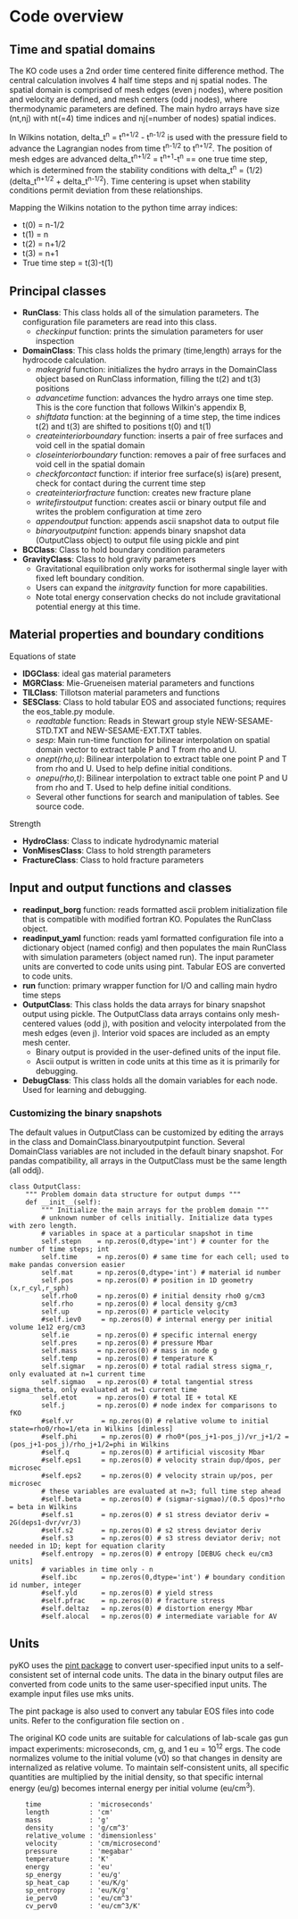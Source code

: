 # Code overview

## Time and spatial domains

The KO code uses a 2nd order time centered finite difference method. The central calculation involves 4 half time steps and nj spatial nodes. The spatial domain is comprised of mesh edges (even j nodes), where position and velocity are defined, and mesh centers (odd j nodes), where thermodynamic parameters are defined. The main hydro arrays have size (nt,nj) with nt(=4) time indices and nj(=number of nodes) spatial indices.

In Wilkins notation, delta_t<sup>n</sup> = t<sup>n+1/2</sup> - t<sup>n-1/2</sup> is used with the pressure field to advance the Lagrangian nodes from time t<sup>n-1/2</sup> to t<sup>n+1/2</sup>.
The position of mesh edges are advanced delta_t<sup>n+1/2</sup> = t<sup>n+1</sup>-t<sup>n</sup> == one true time step, which is determined from the stability conditions with delta_t<sup>n</sup> = (1/2)(delta_t<sup>n+1/2</sup> + delta_t<sup>n-1/2</sup>). Time centering is upset when stability conditions permit deviation from these relationships.

Mapping the Wilkins notation to the python time array indices:
* t(0) = n-1/2
* t(1) = n
* t(2) = n+1/2
* t(3) = n+1
* True time step = t(3)-t(1)

## Principal classes

* <b>RunClass</b>: This class holds all of the simulation parameters. The configuration file parameters are read into this class. 
    * <i>checkinput</i> function: prints the simulation parameters for user inspection
* <b>DomainClass</b>: This class holds the primary (time,length) arrays for the hydrocode calculation.
    * <i>makegrid</i> function: initializes the hydro arrays in the DomainClass object based on RunClass information, filling the t(2) and t(3) positions
    * <i>advancetime</i> function: advances the hydro arrays one time step. This is the core function that follows Wilkin's appendix B,
    * <i>shiftdata</i> function: at the beginning of a time step, the time indices t(2) and t(3) are shifted to positions t(0) and t(1)
    * <i>createinteriorboundary</i> function: inserts a pair of free surfaces and void cell in the spatial domain
    * <i>closeinteriorboundary</i> function: removes a pair of free surfaces and void cell in the spatial domain
    * <i>checkforcontact</i> function: if interior free surface(s) is(are) present, check for contact during the current time step
    * <i>createinteriorfracture</i> function: creates new fracture plane
    * <i>writefirstoutput</i> function: creates ascii or binary output file and writes the problem configuration at time zero
    * <i>appendoutput</i> function: appends ascii snapshot data to output file
    * <i>binaryoutputpint</i> function: appends binary snapshot data (OutputClass object) to output file using pickle and pint
* <b>BCClass</b>: Class to hold boundary condition parameters
* <b>GravityClass</b>: Class to hold gravity parameters
    * Gravitational equilibration only works for isothermal single layer with fixed left boundary condition.
    * Users can expand the <i>initgravity</i> function for more capabilities.
    * Note total energy conservation checks do not include gravitational potential energy at this time.

## Material properties and boundary conditions

Equations of state
* <b>IDGClass</b>: ideal gas material parameters
* <b>MGRClass</b>: Mie-Grueneisen material parameters and functions
* <b>TILClass</b>: Tillotson material parameters and functions
* <b>SESClass</b>: Class to hold tabular EOS and associated functions; requires the eos_table.py module.
    * <i>readtable</i> function: Reads in Stewart group style NEW-SESAME-STD.TXT and NEW-SESAME-EXT.TXT tables.
    * <i>sesp</i>: Main run-time function for bilinear interpolation on spatial domain vector to extract table P and T from rho and U.
    * <i>onept(rho,u)</i>: Bilinear interpolation to extract table one point P and T from rho and U. Used to help define initial conditions.
    * <i>onepu(rho,t)</i>: Bilinear interpolation to extract table one point P and U from rho and T. Used to help define initial conditions.
    * Several other functions for search and manipulation of tables. See source code.

Strength
* <b>HydroClass</b>: Class to indicate hydrodynamic material
* <b>VonMisesClass</b>: Class to hold strength parameters
* <b>FractureClass</b>: Class to hold fracture parameters

## Input and output functions and classes
* <b>readinput_borg</b> function: reads formatted ascii problem initialization file that is compatible with modified fortran KO. Populates the RunClass object.
* <b>readinput_yaml</b> function: reads yaml formatted configuration file into a dictionary object (named config) and then populates the main RunClass with simulation parameters (object named run). The input parameter units are converted to code units using pint. Tabular EOS are converted to code units. 
* <b>run</b> function: primary wrapper function for I/O and calling main hydro time steps
* <b>OutputClass</b>: This class holds the data arrays for binary snapshot output using pickle. The OutputClass data arrays contains only mesh-centered values (odd j), with position and velocity interpolated from the mesh edges (even j). Interior void spaces are included as an empty mesh center. 
    * Binary output is provided in the user-defined units of the input file.
    * Ascii output is written in code units at this time as it is primarily for debugging.
* <b>DebugClass</b>: This class holds all the domain variables for each node. Used for learning and debugging.

### Customizing the binary snapshots
The default values in OutputClass can be customized by editing the arrays in the class and DomainClass.binaryoutputpint function. Several DomainClass variables are not included in the default binary snapshot. For pandas compatibility, all arrays in the OutputClass must be the same length (all oddj).

```
class OutputClass:
    """ Problem domain data structure for output dumps """
    def __init__(self):
        """ Initialize the main arrays for the problem domain """
        # unknown number of cells initially. Initialize data types with zero length.
        # variables in space at a particular snapshot in time
        self.stepn    = np.zeros(0,dtype='int') # counter for the number of time steps; int
        self.time     = np.zeros(0) # same time for each cell; used to make pandas conversion easier
        self.mat      = np.zeros(0,dtype='int') # material id number
        self.pos      = np.zeros(0) # position in 1D geometry (x,r_cyl,r_sph)
        self.rho0     = np.zeros(0) # initial density rho0 g/cm3
        self.rho      = np.zeros(0) # local density g/cm3
        self.up       = np.zeros(0) # particle velocity
        #self.iev0     = np.zeros(0) # internal energy per initial volume 1e12 erg/cm3
        self.ie       = np.zeros(0) # specific internal energy 
        self.pres     = np.zeros(0) # pressure Mbar
        self.mass     = np.zeros(0) # mass in node g
        self.temp     = np.zeros(0) # temperature K
        self.sigmar   = np.zeros(0) # total radial stress sigma_r, only evaluated at n=1 current time
        self.sigmao   = np.zeros(0) # total tangential stress sigma_theta, only evaluated at n=1 current time
        self.etot     = np.zeros(0) # total IE + total KE
        self.j        = np.zeros(0) # node index for comparisons to fKO
        #self.vr       = np.zeros(0) # relative volume to initial state=rho0/rho=1/eta in Wilkins [dimless]
        #self.phi      = np.zeros(0) # rho0*(pos_j+1-pos_j)/vr_j+1/2 = (pos_j+1-pos_j)/rho_j+1/2=phi in Wilkins
        #self.q        = np.zeros(0) # artificial viscosity Mbar
        #self.eps1     = np.zeros(0) # velocity strain dup/dpos, per microsec
        #self.eps2     = np.zeros(0) # velocity strain up/pos, per microsec
        # these variables are evaluated at n=3; full time step ahead
        #self.beta     = np.zeros(0) # (sigmar-sigmao)/(0.5 dpos)*rho = beta in Wilkins
        #self.s1       = np.zeros(0) # s1 stress deviator deriv = 2G(deps1-dvr/vr/3)
        #self.s2       = np.zeros(0) # s2 stress deviator deriv
        #self.s3       = np.zeros(0) # s3 stress deviator deriv; not needed in 1D; kept for equation clarity
        #self.entropy  = np.zeros(0) # entropy [DEBUG check eu/cm3 units]
        # variables in time only - n
        #self.ibc      = np.zeros(0,dtype='int') # boundary condition id number, integer
        #self.yld      = np.zeros(0) # yield stress
        #self.pfrac    = np.zeros(0) # fracture stress
        #self.deltaz   = np.zeros(0) # distortion energy Mbar
        #self.alocal   = np.zeros(0) # intermediate variable for AV
```

## Units

pyKO uses the <a href="https://pint.readthedocs.io/en/stable/">pint package</a> to convert user-specified input units to a self-consistent set of internal code units. The data in the binary output files are converted from code units to the same user-specified input units. The example input files use mks units.

The pint package is also used to convert any tabular EOS files into code units. Refer to the configuration file section on [](config:units).

The original KO code units are suitable for calculations of lab-scale gas gun impact experiments: microseconds, cm, g, and 1 eu = 10<sup>12</sup> ergs. The code normalizes volume to the initial volume (v0) so that changes in density are internalized as relative volume. To maintain self-consistent units, all specific quantities are multiplied by the initial density, so that specific internal energy (eu/g) becomes internal energy per initial volume (eu/cm<sup>3</sup>).

````
    time            : 'microseconds'
    length          : 'cm'
    mass            : 'g'
    density         : 'g/cm^3'
    relative_volume : 'dimensionless' 
    velocity        : 'cm/microsecond'
    pressure        : 'megabar'
    temperature     : 'K'
    energy          : 'eu'
    sp_energy       : 'eu/g'
    sp_heat_cap     : 'eu/K/g'
    sp_entropy      : 'eu/K/g'
    ie_perv0        : 'eu/cm^3'
    cv_perv0        : 'eu/cm^3/K'
````
